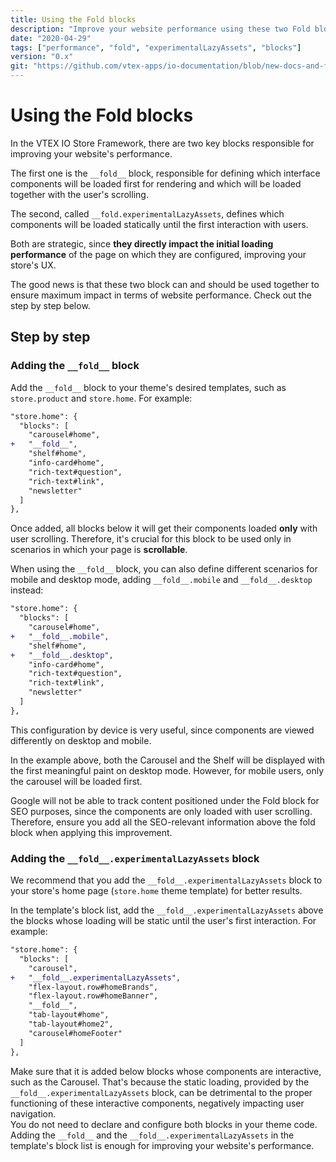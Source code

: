 ```yaml
---
title: Using the Fold blocks
description: "Improve your website performance using these two Fold blocks."
date: "2020-04-29"
tags: ["performance", "fold", "experimentalLazyAssets", "blocks"]
version: "0.x"
git: "https://github.com/vtex-apps/io-documentation/blob/new-docs-and-fix/docs/en/Recipes/templates/using-the-fold-blocks.md"
---
```


# Using the Fold blocks

In the VTEX IO Store Framework, there are two key blocks responsible for improving your website's performance. 

The first one is the `__fold__` block, responsible for defining which interface components will be loaded first for rendering and which will be loaded together with the user's scrolling. 

The second, called `__fold.experimentalLazyAssets`, defines which components will be loaded statically until the first interaction with users. 

Both are strategic, since **they directly impact the initial loading performance** of the page on which they are configured, improving your store's UX. 

The good news is that these two block can and should be used together to ensure maximum impact in terms of website performance. Check out the step by step below.

## Step by step

### Adding the `__fold__` block

Add the `__fold__` block to your theme's desired templates, such as `store.product` and `store.home`. For example:

```diff
"store.home": {
  "blocks": [
    "carousel#home",
+   "__fold__",
    "shelf#home",
    "info-card#home",
    "rich-text#question",
    "rich-text#link",
    "newsletter"
  ]
},
```

Once added, all blocks below it will get their components loaded **only** with user scrolling. Therefore, it's crucial for this block to be used only in scenarios in which your page is **scrollable**.

When using the `__fold__` block, you can also define different scenarios for mobile and desktop mode, adding `__fold__.mobile` and `__fold__.desktop` instead:

```diff
"store.home": {
  "blocks": [
    "carousel#home",
+   "__fold__.mobile",
    "shelf#home",
+   "__fold__.desktop",
    "info-card#home",
    "rich-text#question",
    "rich-text#link",
    "newsletter"
  ]  
},
```

This configuration by device is very useful, since components are viewed differently on desktop and mobile.

In the example above, both the Carousel and the Shelf will be displayed with the first meaningful paint on desktop mode. However, for mobile users, only the carousel will be loaded first.

<div class="alert alert-warning">
Google will not be able to track content positioned under the Fold block for SEO purposes, since the components are only loaded with user scrolling. Therefore, ensure you add all the SEO-relevant information above the fold block when applying this improvement.
</div>

### Adding the `__fold__.experimentalLazyAssets` block

<div class="alert alert-info">
We recommend that you add the <code>__fold__.experimentalLazyAssets</code> block to your store's home page (<code>store.home</code> theme template) for better results.
</div>

In the template's block list, add the `__fold__.experimentalLazyAssets` above the blocks whose loading will be static until the user's first interaction. For example:

```diff
"store.home": {
  "blocks": [
    "carousel",
+   "__fold__.experimentalLazyAssets", 
    "flex-layout.row#homeBrands",
    "flex-layout.row#homeBanner",
    "__fold__",
    "tab-layout#home",
    "tab-layout#home2",
    "carousel#homeFooter"
  ]
},
```

<div class="alert alert-warning">
Make sure that it is added below blocks whose components are interactive, such as the Carousel. That's because the static loading, provided by the <code>__fold__.experimentalLazyAssets</code> block, can be detrimental to the proper functioning of these interactive components, negatively impacting user navigation. 
</div>

<div class="alert alert-info">
You do not need to declare and configure both blocks in your theme code. Adding the <code>__fold__</code> and the <code>__fold__.experimentalLazyAssets</code> in the template's block list is enough for improving your website's performance. 
</div>
